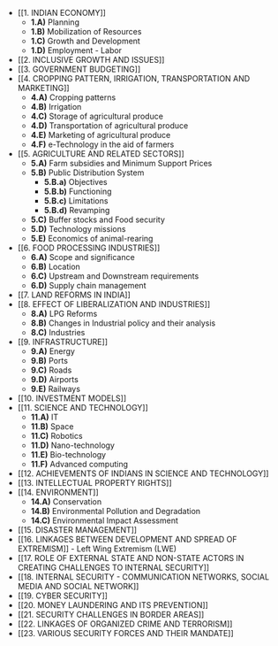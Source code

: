
- [[1. INDIAN ECONOMY]]
	- **1.A)** Planning
	- **1.B)** Mobilization of Resources
	- **1.C)** Growth and Development
	- **1.D)** Employment - Labor 
- [[2. INCLUSIVE GROWTH AND ISSUES]]
- [[3. GOVERNMENT BUDGETING]]
- [[4. CROPPING PATTERN, IRRIGATION, TRANSPORTATION AND MARKETING]]
	- **4.A)** Cropping patterns
	- **4.B)** Irrigation
	- **4.C)** Storage of agricultural produce
	- **4.D)** Transportation of agricultural produce
	- **4.E)** Marketing of agricultural produce
	- **4.F)** e-Technology in the aid of farmers
- [[5. AGRICULTURE AND RELATED SECTORS]]
	- **5.A)** Farm subsidies and Minimum Support Prices
	- **5.B)** Public Distribution System
		- **5.B.a)** Objectives
		- **5.B.b)** Functioning
		- **5.B.c)** Limitations
		- **5.B.d)** Revamping
	- **5.C)** Buffer stocks and Food security
	- **5.D)** Technology missions
	- **5.E)** Economics of animal-rearing
- [[6. FOOD PROCESSING INDUSTRIES]]
	- **6.A)** Scope and significance
	- **6.B)** Location
	- **6.C)** Upstream and Downstream requirements
	- **6.D)** Supply chain management
- [[7. LAND REFORMS IN INDIA]]
- [[8. EFFECT OF LIBERALIZATION AND INDUSTRIES]]
	- **8.A)** LPG Reforms
	- **8.B)** Changes in Industrial policy and their analysis
	- **8.C)** Industries
- [[9. INFRASTRUCTURE]]
	- **9.A)** Energy
	- **9.B)** Ports
	- **9.C)** Roads
	- **9.D)** Airports
	- **9.E)** Railways
- [[10. INVESTMENT MODELS]]
- [[11. SCIENCE AND TECHNOLOGY]]
	- **11.A)** IT
	- **11.B)** Space
	- **11.C)** Robotics
	- **11.D)** Nano-technology
	- **11.E)** Bio-technology
	- **11.F)** Advanced computing
- [[12. ACHIEVEMENTS OF INDIANS IN SCIENCE AND TECHNOLOGY]]
- [[13. INTELLECTUAL PROPERTY RIGHTS]]
- [[14. ENVIRONMENT]]
	- **14.A)** Conservation
	- **14.B)** Environmental Pollution and Degradation
	- **14.C)** Environmental Impact Assessment
- [[15. DISASTER MANAGEMENT]]
- [[16. LINKAGES BETWEEN DEVELOPMENT AND SPREAD OF EXTREMISM]] - Left Wing Extremism (LWE)
- [[17. ROLE OF EXTERNAL STATE AND NON-STATE ACTORS IN CREATING CHALLENGES TO INTERNAL SECURITY]]
- [[18. INTERNAL SECURITY - COMMUNICATION NETWORKS, SOCIAL MEDIA AND SOCIAL NETWORK]]
- [[19. CYBER SECURITY]]
- [[20. MONEY LAUNDERING AND ITS PREVENTION]]
- [[21. SECURITY CHALLENGES IN BORDER AREAS]]
- [[22. LINKAGES OF ORGANIZED CRIME AND TERRORISM]]
- [[23. VARIOUS SECURITY FORCES AND THEIR MANDATE]]
